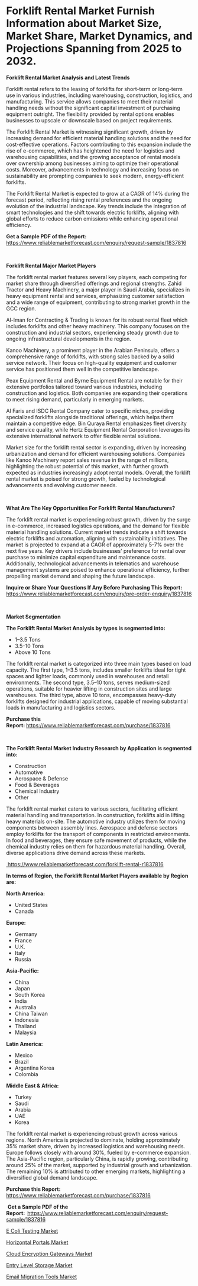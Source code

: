 <p><h1>Forklift Rental Market Furnish Information about Market Size, Market Share, Market Dynamics, and Projections Spanning from 2025 to 2032.</h1></p><p><strong>Forklift Rental Market Analysis and Latest Trends</strong></p>
<p><p>Forklift rental refers to the leasing of forklifts for short-term or long-term use in various industries, including warehousing, construction, logistics, and manufacturing. This service allows companies to meet their material handling needs without the significant capital investment of purchasing equipment outright. The flexibility provided by rental options enables businesses to upscale or downscale based on project requirements.</p><p>The Forklift Rental Market is witnessing significant growth, driven by increasing demand for efficient material handling solutions and the need for cost-effective operations. Factors contributing to this expansion include the rise of e-commerce, which has heightened the need for logistics and warehousing capabilities, and the growing acceptance of rental models over ownership among businesses aiming to optimize their operational costs. Moreover, advancements in technology and increasing focus on sustainability are prompting companies to seek modern, energy-efficient forklifts.</p><p>The Forklift Rental Market is expected to grow at a CAGR of 14% during the forecast period, reflecting rising rental preferences and the ongoing evolution of the industrial landscape. Key trends include the integration of smart technologies and the shift towards electric forklifts, aligning with global efforts to reduce carbon emissions while enhancing operational efficiency.</p></p>
<p><strong>Get a Sample PDF of the Report:&nbsp;</strong> <a href="https://www.reliablemarketforecast.com/enquiry/request-sample/1837816?utm_campaign=1167&utm_medium=2&utm_source=Github&utm_content=ia&utm_term=09032025&utm_id=forklift-rental">https://www.reliablemarketforecast.com/enquiry/request-sample/1837816</a></p>
<p>&nbsp;</p>
<p><strong>Forklift Rental Major Market Players</strong></p>
<p><p>The forklift rental market features several key players, each competing for market share through diversified offerings and regional strengths. Zahid Tractor and Heavy Machinery, a major player in Saudi Arabia, specializes in heavy equipment rental and services, emphasizing customer satisfaction and a wide range of equipment, contributing to strong market growth in the GCC region. </p><p>Al-Iman for Contracting & Trading is known for its robust rental fleet which includes forklifts and other heavy machinery. This company focuses on the construction and industrial sectors, experiencing steady growth due to ongoing infrastructural developments in the region.</p><p>Kanoo Machinery, a prominent player in the Arabian Peninsula, offers a comprehensive range of forklifts, with strong sales backed by a solid service network. Their focus on high-quality equipment and customer service has positioned them well in the competitive landscape.</p><p>Peax Equipment Rental and Byrne Equipment Rental are notable for their extensive portfolios tailored toward various industries, including construction and logistics. Both companies are expanding their operations to meet rising demand, particularly in emerging markets.</p><p>Al Faris and ISDC Rental Company cater to specific niches, providing specialized forklifts alongside traditional offerings, which helps them maintain a competitive edge. Bin Quraya Rental emphasizes fleet diversity and service quality, while Hertz Equipment Rental Corporation leverages its extensive international network to offer flexible rental solutions.</p><p>Market size for the forklift rental sector is expanding, driven by increasing urbanization and demand for efficient warehousing solutions. Companies like Kanoo Machinery report sales revenue in the range of millions, highlighting the robust potential of this market, with further growth expected as industries increasingly adopt rental models. Overall, the forklift rental market is poised for strong growth, fueled by technological advancements and evolving customer needs.</p></p>
<p>&nbsp;</p>
<p><strong>What Are The Key Opportunities For Forklift Rental Manufacturers?</strong></p>
<p><p>The forklift rental market is experiencing robust growth, driven by the surge in e-commerce, increased logistics operations, and the demand for flexible material handling solutions. Current market trends indicate a shift towards electric forklifts and automation, aligning with sustainability initiatives. The market is projected to expand at a CAGR of approximately 5-7% over the next five years. Key drivers include businesses’ preference for rental over purchase to minimize capital expenditure and maintenance costs. Additionally, technological advancements in telematics and warehouse management systems are poised to enhance operational efficiency, further propelling market demand and shaping the future landscape.</p></p>
<p><strong>Inquire or Share Your Questions If Any Before Purchasing This Report:</strong> <a href="https://www.reliablemarketforecast.com/enquiry/pre-order-enquiry/1837816?utm_campaign=1167&utm_medium=2&utm_source=Github&utm_content=ia&utm_term=09032025&utm_id=forklift-rental">https://www.reliablemarketforecast.com/enquiry/pre-order-enquiry/1837816</a></p>
<p>&nbsp;</p>
<p><strong>Market Segmentation</strong></p>
<p><strong>The Forklift Rental Market Analysis by types is segmented into:</strong></p>
<p><ul><li>1–3.5 Tons</li><li>3.5–10 Tons</li><li>Above 10 Tons</li></ul></p>
<p><p>The forklift rental market is categorized into three main types based on load capacity. The first type, 1–3.5 tons, includes smaller forklifts ideal for tight spaces and lighter loads, commonly used in warehouses and retail environments. The second type, 3.5–10 tons, serves medium-sized operations, suitable for heavier lifting in construction sites and large warehouses. The third type, above 10 tons, encompasses heavy-duty forklifts designed for industrial applications, capable of moving substantial loads in manufacturing and logistics sectors.</p></p>
<p><strong>Purchase this Report:&nbsp;</strong><a href="https://www.reliablemarketforecast.com/purchase/1837816?utm_campaign=1167&utm_medium=2&utm_source=Github&utm_content=ia&utm_term=09032025&utm_id=forklift-rental">https://www.reliablemarketforecast.com/purchase/1837816</a></p>
<p>&nbsp;</p>
<p><strong>The Forklift Rental Market Industry Research by Application is segmented into:</strong></p>
<p><ul><li>Construction</li><li>Automotive</li><li>Aerospace & Defense</li><li>Food & Beverages</li><li>Chemical Industry</li><li>Other</li></ul></p>
<p><p>The forklift rental market caters to various sectors, facilitating efficient material handling and transportation. In construction, forklifts aid in lifting heavy materials on-site. The automotive industry utilizes them for moving components between assembly lines. Aerospace and defense sectors employ forklifts for the transport of components in restricted environments. In food and beverages, they ensure safe movement of products, while the chemical industry relies on them for hazardous material handling. Overall, diverse applications drive demand across these markets.</p></p>
<p><a href="https://www.reliablemarketforecast.com/forklift-rental-r1837816?utm_campaign=1167&utm_medium=2&utm_source=Github&utm_content=ia&utm_term=09032025&utm_id=forklift-rental">&nbsp;https://www.reliablemarketforecast.com/forklift-rental-r1837816</a></p>
<p><strong>In terms of Region, the Forklift Rental Market Players available by Region are:</strong></p>
<p>
    <p> <strong> North America: </strong>
        <ul>
            <li>United States</li>
            <li>Canada</li>
        </ul>
        </p> 
    <p> <strong> Europe: </strong>
        <ul>
            <li>Germany</li>
            <li>France</li>
            <li>U.K.</li>
            <li>Italy</li>
            <li>Russia</li>
        </ul>
        </p> 
    <p> <strong> Asia-Pacific: </strong>
        <ul>
            <li>China</li>
            <li>Japan</li>
            <li>South Korea</li>
            <li>India</li>
            <li>Australia</li>
            <li>China Taiwan</li>
            <li>Indonesia</li>
            <li>Thailand</li>
            <li>Malaysia</li>
        </ul>
        </p> 
    <p> <strong> Latin America: </strong>
        <ul>
            <li>Mexico</li>
            <li>Brazil</li>
            <li>Argentina Korea</li>
            <li>Colombia</li>
        </ul>
        </p> 
    <p> <strong> Middle East & Africa: </strong>
        <ul>
            <li>Turkey</li>
            <li>Saudi</li>
            <li>Arabia</li>
            <li>UAE</li>
            <li>Korea</li>
        </ul>
    </p>
    </p>
<p><p>The forklift rental market is experiencing robust growth across various regions. North America is projected to dominate, holding approximately 35% market share, driven by increased logistics and warehousing needs. Europe follows closely with around 30%, fueled by e-commerce expansion. The Asia-Pacific region, particularly China, is rapidly growing, contributing around 25% of the market, supported by industrial growth and urbanization. The remaining 10% is attributed to other emerging markets, highlighting a diversified global demand landscape.</p></p>
<p><strong>Purchase this Report: </strong><a href="https://www.reliablemarketforecast.com/purchase/1837816?utm_campaign=1167&utm_medium=2&utm_source=Github&utm_content=ia&utm_term=09032025&utm_id=forklift-rental">https://www.reliablemarketforecast.com/purchase/1837816</a></p>
<p>&nbsp;<strong>Get a Sample PDF of the Report:&nbsp;&nbsp;</strong><a href="https://www.reliablemarketforecast.com/enquiry/request-sample/1837816?utm_campaign=1167&utm_medium=2&utm_source=Github&utm_content=ia&utm_term=09032025&utm_id=forklift-rental">https://www.reliablemarketforecast.com/enquiry/request-sample/1837816</a></p>
<p><strong></strong></p>
<p><p><a href="https://github.com/waldarolka1j/Market-Research-Report-List-1/blob/main/e-coli-testing-market.md?utm_campaign=1167&utm_medium=2&utm_source=Github&utm_content=ia&utm_term=09032025&utm_id=forklift-rental">E Coli Testing Market</a></p><p><a href="https://github.com/failarustic/Market-Research-Report-List-1/blob/main/horizontal-portals-market.md?utm_campaign=1167&utm_medium=2&utm_source=Github&utm_content=ia&utm_term=09032025&utm_id=forklift-rental">Horizontal Portals Market</a></p><p><a href="https://github.com/damjiederyd/Market-Research-Report-List-1/blob/main/cloud-encryption-gateways-market.md?utm_campaign=1167&utm_medium=2&utm_source=Github&utm_content=ia&utm_term=09032025&utm_id=forklift-rental">Cloud Encryption Gateways Market</a></p><p><a href="https://github.com/claracpegios/Market-Research-Report-List-1/blob/main/entry-level-storage-market.md?utm_campaign=1167&utm_medium=2&utm_source=Github&utm_content=ia&utm_term=09032025&utm_id=forklift-rental">Entry Level Storage Market</a></p><p><a href="https://github.com/maaniwilka9y/Market-Research-Report-List-1/blob/main/email-migration-tools-market.md?utm_campaign=1167&utm_medium=2&utm_source=Github&utm_content=ia&utm_term=09032025&utm_id=forklift-rental">Email Migration Tools Market</a></p></p>